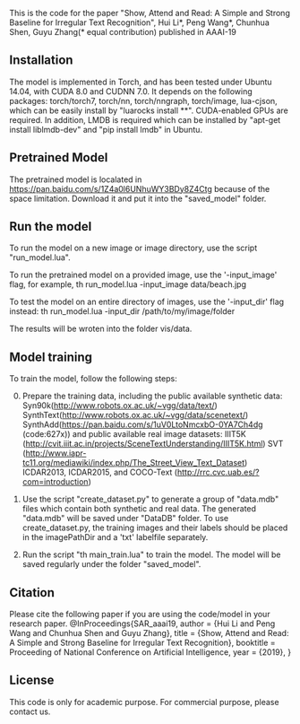 This is the code for the paper
"Show, Attend and Read: A Simple and Strong Baseline for Irregular Text Recognition",
Hui Li*, Peng Wang*, Chunhua Shen, Guyu Zhang(* equal contribution) 
published in AAAI-19

## Installation

The model is implemented in Torch, and has been tested under Ubuntu 14.04, with CUDA 8.0 and CUDNN 7.0.
It depends on the following packages: torch/torch7, torch/nn, torch/nngraph, torch/image, lua-cjson, which can be easily install by "luarocks install **". CUDA-enabled GPUs are required. In addition, LMDB is required which can be installed by "apt-get install liblmdb-dev" and "pip install lmdb" in Ubuntu.

## Pretrained Model

The pretrained model is localated in https://pan.baidu.com/s/1Z4a0l6UNhuWY3BDy8Z4Ctg because of the space limitation. Download it and put it into the "saved_model" folder.


## Run the model

To run the model on a new image or image directory, use the script "run_model.lua". 

To run the pretrained model on a provided image, use the '-input_image' flag, for example,
	th run_model.lua -input_image data/beach.jpg
	
To test the model on an entire directory of images, use the '-input_dir' flag instead:
	th run_model.lua -input_dir /path/to/my/image/folder
	
The results will be wroten into the folder vis/data.


## Model training

To train the model, follow the following steps:

0. Prepare the training data, including the public available synthetic data:
        Syn90k(http://www.robots.ox.ac.uk/~vgg/data/text/)
        SynthText(http://www.robots.ox.ac.uk/~vgg/data/scenetext/)
        SynthAdd(https://pan.baidu.com/s/1uV0LtoNmcxbO-0YA7Ch4dg  (code:627x))
and public available real image datasets:
        IIIT5K (http://cvit.iiit.ac.in/projects/SceneTextUnderstanding/IIIT5K.html)
        SVT (http://www.iapr-tc11.org/mediawiki/index.php/The_Street_View_Text_Dataset)
        ICDAR2013, ICDAR2015, and COCO-Text (http://rrc.cvc.uab.es/?com=introduction)

0. Use the script "create_dataset.py" to generate a group of "data.mdb" files which contain both synthetic and real data. The generated "data.mdb" will be saved under "DataDB" folder. To use create_dataset.py, the training images and their labels should be placed in the imagePathDir and a 'txt' labelfile separately.

0. Run the script "th main_train.lua" to train the model. The model will be saved regularly under the folder "saved_model".


## Citation

Please cite the following paper if you are using the code/model in your research paper.
@InProceedings{SAR_aaai19,
	author = {Hui Li and Peng Wang and Chunhua Shen and Guyu Zhang},
	title = {Show, Attend and Read: A Simple and Strong Baseline for Irregular Text Recognition},
	booktitle = Proceeding of National Conference on Artificial Intelligence,
	year = {2019},
} 



## License

This code is only for academic purpose. For commercial purpose, please contact us.
